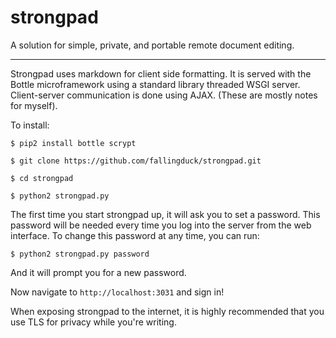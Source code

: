 # strongpad

A solution for simple, private, and portable remote document editing.

---

Strongpad uses markdown for client side formatting. It is served with the Bottle microframework using a standard library threaded WSGI server. Client-server communication is done using AJAX. (These are mostly notes for myself).

To install:

```
$ pip2 install bottle scrypt

$ git clone https://github.com/fallingduck/strongpad.git

$ cd strongpad

$ python2 strongpad.py
```

The first time you start strongpad up, it will ask you to set a password. This password will be needed every time you log into the server from the web interface. To change this password at any time, you can run:

`$ python2 strongpad.py password`

And it will prompt you for a new password.

Now navigate to `http://localhost:3031` and sign in!

When exposing strongpad to the internet, it is highly recommended that you use TLS for privacy while you're writing.
